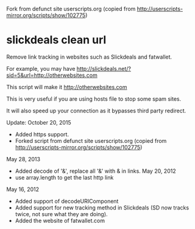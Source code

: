 Fork from defunct site userscripts.org (copied from http://userscripts-mirror.org/scripts/show/102775)

# slickdeals clean url

Remove link tracking in websites such as Slickdeals and fatwallet.

For example, you may have
http://slickdeals.net/?sid=5&url=http://otherwebsites.com

This script will make it
http://otherwebsites.com

This is very useful if you are using hosts file to stop some spam sites.

It will also speed up your connection as it bypasses third party redirect.

Update:
October 20, 2015
* Added https support.
* Forked script from defunct site userscripts.org (copied from http://userscripts-mirror.org/scripts/show/102775)

May 28, 2013
* Added decode of '&', replace all '&' with & in links.
May 20, 2012
* use array.length to get the last http link

May 16, 2012
* Added support of decodeURIComponent
* Added support for new tracking method in Slickdeals (SD now tracks twice, not sure what they are doing).
* Added the website of fatwallet.com
